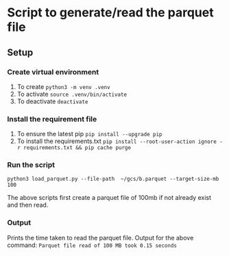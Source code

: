 # Script to generate/read the parquet file

## Setup
### Create virtual environment
1. To create `python3 -m venv .venv`
2. To activate `source .venv/bin/activate`
3. To deactivate `deactivate`

### Install the requirement file
1. To ensure the latest pip `pip install --upgrade pip`
2. To install the requirements.txt `pip install --root-user-action ignore -r requirements.txt && pip cache purge`

### Run the script
`python3 load_parquet.py --file-path  ~/gcs/b.parquet --target-size-mb 100`

The above scripts first create a parquet file of 100mb if not already exist and then read.

### Output
Prints the time taken to read the parquet file.
Output for the above command:
`Parquet file read of 100 MB took 0.15 seconds`

